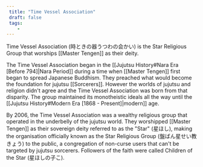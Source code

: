 ```yaml
---
 title: "Time Vessel Association"
 draft: false
 tags:
    -
---
```

Time Vessel Association (時ときの器うつわの会かい) is the Star Religious Group that worships [[Master Tengen]] as their deity.

The Time Vessel Association began in the [[Jujutsu History#Nara Era [Before 794]|Nara Period]] during a time when [[Master Tengen]] first began to spread Japanese Buddhism. They preached what would become the foundation for jujutsu [[Sorcerers]]. However the worlds of jujutsu and religion didn't agree and the Time Vessel Association was born from that disparity. The group maintained its monotheistic ideals all the way until the [[Jujutsu History#Modern Era [1868 - Present]|modern]] age.

By 2006, the Time Vessel Association was a wealthy religious group that operated in the underbelly of the jujutsu world. They worshipped [[Master Tengen]] as their sovereign deity referred to as the "Star" (星ほし), making the organisation officially known as the Star Religious Group (盤ばん星せい教きょう) to the public, a congregation of non-curse users that can't be targeted by jujutsu sorcerers. Followers of the faith were called Children of the Star (星ほしの子こ).